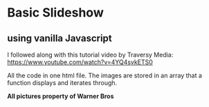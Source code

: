 # Basic Slideshow

## using vanilla Javascript

I followed along with this tutorial video by Traversy Media:
<https://www.youtube.com/watch?v=4YQ4svkETS0>

All the code in one html file. The images are stored in an array that a function displays and iterates through.

**All pictures property of Warner Bros**

